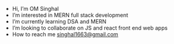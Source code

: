 - Hi, I’m OM Singhal
- I’m interested in MERN full stack development
- I’m currently learning DSA and MERN
- I’m looking to collaborate on JS and react front end web apps
- How to reach me singhal1663@gmail.com

<!---
Om0705/Om0705 is a ✨ special ✨ repository because its `README.md` (this file) appears on your GitHub profile.
You can click the Preview link to take a look at your changes.
--->
